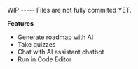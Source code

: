 WIP ----- Files are not fully commited YET.

**Features**
- Generate roadmap with AI
- Take quizzes
- Chat with AI assistant chatbot
- Run in Code Editor
